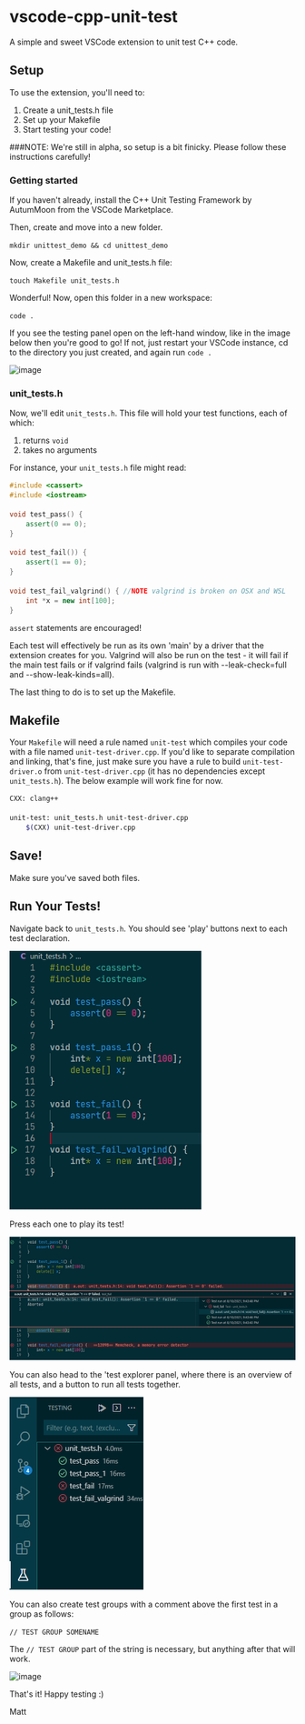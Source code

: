 # vscode-cpp-unit-test
A simple and sweet VSCode extension to unit test C++ code.

## Setup
To use the extension, you'll need to:
1) Create a unit_tests.h file
2) Set up your Makefile
3) Start testing your code! 

###NOTE: We're still in alpha, so setup is a bit finicky. Please follow these instructions carefully!

### Getting started
If you haven't already, install the C++ Unit Testing Framework by AutumMoon from the VSCode Marketplace. 

Then, create and move into a new folder. 

```mkdir unittest_demo && cd unittest_demo```

Now, create a Makefile and unit_tests.h file:

```touch Makefile unit_tests.h```

Wonderful! Now, open this folder in a new workspace:

```code .```

If you see the testing panel open on the left-hand window, like in the image below then you're good to go! If not, just restart your VSCode instance, cd to the directory you just created, and again run ```code .```

![image](./images/left-hand-side.png)

### unit_tests.h

Now, we'll edit ```unit_tests.h```. This file will hold your test functions, each of which:

1) returns ```void```
2) takes no arguments

For instance, your ```unit_tests.h``` file might read:

```cpp
#include <cassert>
#include <iostream>

void test_pass() {
    assert(0 == 0);
}

void test_fail()) {
    assert(1 == 0);
}

void test_fail_valgrind() { //NOTE valgrind is broken on OSX and WSL
    int *x = new int[100];
}
```

```assert``` statements are encouraged!

Each test will effectively be run as its own 'main' by a driver that the extension creates for you. Valgrind will also be run on the test - it will fail if the main test fails or if valgrind fails (valgrind is run with --leak-check=full and --show-leak-kinds=all).

The last thing to do is to set up the Makefile.

## Makefile
Your ```Makefile``` will need a rule named ```unit-test``` which compiles your code with a file named ```unit-test-driver.cpp```. If you'd like to separate compilation and linking, that's fine, just make sure you have a rule to build ```unit-test-driver.o``` from ```unit-test-driver.cpp``` (it has no dependencies except ```unit_tests.h```). The below example will work fine for now.

```bash
CXX: clang++

unit-test: unit_tests.h unit-test-driver.cpp
    $(CXX) unit-test-driver.cpp
```
## Save!
Make sure you've saved both files.

## Run Your Tests!
Navigate back to ```unit_tests.h```. You should see 'play' buttons next to each test declaration. 

![image](./images/unit_test_img.png)

Press each one to play its test!

![image](./images/unit_test_output.png)

You can also head to the 'test explorer panel, where there is an overview of all tests, and a button to run all tests together. 

![image](./images/unit_test_testing_panel.png)

You can also create test groups with a comment above the first test in a group as follows:

```// TEST GROUP SOMENAME ```

The ```// TEST GROUP``` part of the string is necessary, but anything after that will work.

![image](./images/test_groups.png)

That's it! Happy testing :)

Matt
